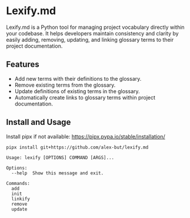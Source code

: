 # Lexify.md

Lexify.md is a Python tool for managing project vocabulary directly within your codebase. It helps developers maintain consistency and clarity by easily adding, removing, updating, and linking glossary terms to their project documentation.

## Features

- Add new terms with their definitions to the glossary.
- Remove existing terms from the glossary.
- Update definitions of existing terms in the glossary.
- Automatically create links to glossary terms within project documentation.

## Install and Usage

Install pipx if not available: https://pipx.pypa.io/stable/installation/

```sh
pipx install git+https://github.com/alex-but/lexify.md
```

```
Usage: lexify [OPTIONS] COMMAND [ARGS]...

Options:
  --help  Show this message and exit.

Commands:
  add
  init
  linkify
  remove
  update

```